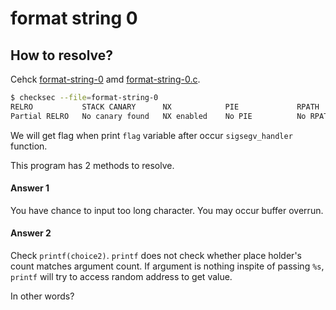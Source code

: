 # format string 0

## How to resolve?

Cehck [format-string-0](./format-string-0) amd [format-string-0.c](./format-string-0.c).

````bash
$ checksec --file=format-string-0
RELRO           STACK CANARY      NX            PIE             RPATH      RUNPATH      Symbols         FORTIFY Fortified       Fortifiable  FILE
Partial RELRO   No canary found   NX enabled    No PIE          No RPATH   No RUNPATH   50 Symbols     No       0               2       format-string-0
````

We will get flag when print `flag` variable after occur `sigsegv_handler` function.

This program has 2 methods to resolve.

#### Answer 1

You have chance to input too long character. You may occur buffer overrun. 

#### Answer 2

Check `printf(choice2)`.
`printf` does not check whether place holder's count matches argument count.
If argument is nothing inspite of passing `%s`, `printf` will try to access random address to get value.

In other words?